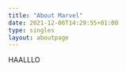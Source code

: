 ```yaml
---
title: "About Marvel"
date: 2021-12-06T14:29:55+01:00
type: singles
layout: aboutpage
---
```



HAALLLO
